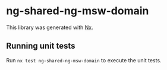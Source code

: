# ng-shared-ng-msw-domain

This library was generated with [Nx](https://nx.dev).

## Running unit tests

Run `nx test ng-shared-ng-msw-domain` to execute the unit tests.
